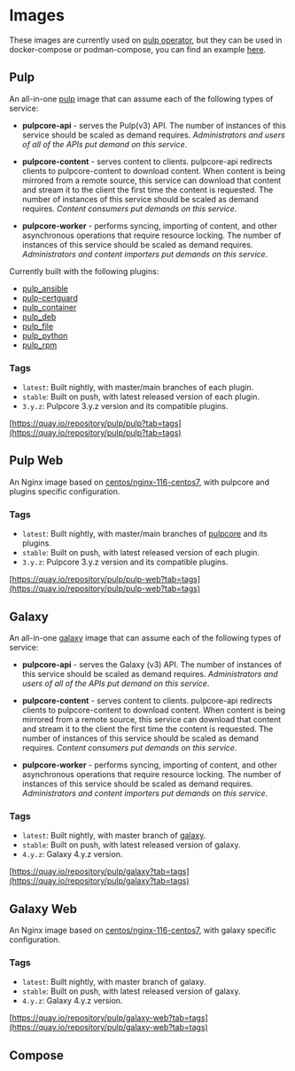 # Images

These images are currently used on [pulp operator](https://docs.pulpproject.org/pulp_operator/), but they can be used in docker-compose or podman-compose, you can find an example [here](https://github.com/pulp/pulp-oci-images/tree/latest/images/compose).

## Pulp

An all-in-one [pulp](https://github.com/pulp/pulpcore) image that can assume each of the following types of service:

- **pulpcore-api** - serves the Pulp(v3) API. The number of instances of this service should be scaled as demand requires.  _Administrators and users of all of the APIs put demand on this service_.

- **pulpcore-content** - serves content to clients. pulpcore-api redirects clients to pulpcore-content to download content. When content is being mirrored from a remote source, this service can download that content and stream it to the client the first time the content is requested. The number of instances of this service should be scaled as demand requires. _Content consumers put demands on this service_.

- **pulpcore-worker** - performs syncing, importing of content, and other asynchronous operations that require resource locking. The number of instances of this service should be scaled as demand requires. _Administrators and content importers put demands on this service_.

Currently built with the following plugins:

- [pulp_ansible](https://docs.pulpproject.org/pulp_ansible/)
- [pulp-certguard](https://docs.pulpproject.org/pulp_certguard/)
- [pulp_container](https://docs.pulpproject.org/pulp_container/)
- [pulp_deb](https://docs.pulpproject.org/pulp_deb/)
- [pulp_file](https://docs.pulpproject.org/pulp_file/)
- [pulp_python](https://docs.pulpproject.org/pulp_python/)
- [pulp_rpm](https://docs.pulpproject.org/pulp_rpm/)

### Tags

- `latest`: Built nightly, with master/main branches of each plugin.
- `stable`: Built on push, with latest released version of each plugin.
- `3.y.z`:  Pulpcore 3.y.z version and its compatible plugins.

[https://quay.io/repository/pulp/pulp?tab=tags](https://quay.io/repository/pulp/pulp?tab=tags)

## Pulp Web

An Nginx image based on [centos/nginx-116-centos7](https://hub.docker.com/r/centos/nginx-116-centos7),
with pulpcore and plugins specific configuration.

### Tags

- `latest`: Built nightly, with master/main branches of [pulpcore](https://github.com/pulp/pulpcore) and its plugins.
- `stable`: Built on push, with latest released version of each plugin.
- `3.y.z`:  Pulpcore 3.y.z version and its compatible plugins.

[https://quay.io/repository/pulp/pulp-web?tab=tags](https://quay.io/repository/pulp/pulp-web?tab=tags)

## Galaxy

An all-in-one [galaxy](https://github.com/ansible/galaxy_ng) image that can assume each of the following types of service:

- **pulpcore-api** - serves the Galaxy (v3) API. The number of instances of this service should be scaled as demand requires.  _Administrators and users of all of the APIs put demand on this service_.

- **pulpcore-content** - serves content to clients. pulpcore-api redirects clients to pulpcore-content to download content. When content is being mirrored from a remote source, this service can download that content and stream it to the client the first time the content is requested. The number of instances of this service should be scaled as demand requires. _Content consumers put demands on this service_.

- **pulpcore-worker** - performs syncing, importing of content, and other asynchronous operations that require resource locking. The number of instances of this service should be scaled as demand requires. _Administrators and content importers put demands on this service_.

### Tags

- `latest`: Built nightly, with master branch of [galaxy](https://github.com/ansible/galaxy_ng).
- `stable`: Built on push, with latest released version of galaxy.
- `4.y.z`:  Galaxy 4.y.z version.

[https://quay.io/repository/pulp/galaxy?tab=tags](https://quay.io/repository/pulp/galaxy?tab=tags)

## Galaxy Web

An Nginx image based on [centos/nginx-116-centos7](https://hub.docker.com/r/centos/nginx-116-centos7),
with galaxy specific configuration.

### Tags

- `latest`: Built nightly, with master branch of galaxy.
- `stable`: Built on push, with latest released version of galaxy.
- `4.y.z`:  Galaxy 4.y.z version.

[https://quay.io/repository/pulp/galaxy-web?tab=tags](https://quay.io/repository/pulp/galaxy-web?tab=tags)

## Compose
